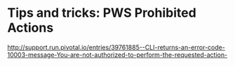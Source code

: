 # Tips and tricks: PWS Prohibited Actions

http://support.run.pivotal.io/entries/39761885--CLI-returns-an-error-code-10003-message-You-are-not-authorized-to-perform-the-requested-action-
